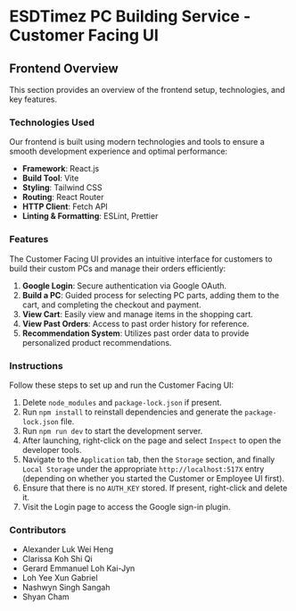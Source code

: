 
# ESDTimez PC Building Service - Customer Facing UI

## Frontend Overview

This section provides an overview of the frontend setup, technologies, and key features.

### Technologies Used

Our frontend is built using modern technologies and tools to ensure a smooth development experience and optimal performance:

- **Framework**: React.js
- **Build Tool**: Vite
- **Styling**: Tailwind CSS
- **Routing**: React Router
- **HTTP Client**: Fetch API
- **Linting & Formatting**: ESLint, Prettier

### Features

The Customer Facing UI provides an intuitive interface for customers to build their custom PCs and manage their orders efficiently:

1. **Google Login**: Secure authentication via Google OAuth.
2. **Build a PC**: Guided process for selecting PC parts, adding them to the cart, and completing the checkout and payment.
3. **View Cart**: Easily view and manage items in the shopping cart.
4. **View Past Orders**: Access to past order history for reference.
5. **Recommendation System**: Utilizes past order data to provide personalized product recommendations.

### Instructions

Follow these steps to set up and run the Customer Facing UI:

1. Delete `node_modules` and `package-lock.json` if present.
2. Run `npm install` to reinstall dependencies and generate the `package-lock.json` file.
3. Run `npm run dev` to start the development server.
4. After launching, right-click on the page and select `Inspect` to open the developer tools.
5. Navigate to the `Application` tab, then the `Storage` section, and finally `Local Storage` under the appropriate `http://localhost:517X` entry (depending on whether you started the Customer or Employee UI first).
6. Ensure that there is no `AUTH_KEY` stored. If present, right-click and delete it.
7. Visit the Login page to access the Google sign-in plugin.

### Contributors

- Alexander Luk Wei Heng
- Clarissa Koh Shi Qi
- Gerard Emmanuel Loh Kai-Jyn
- Loh Yee Xun Gabriel
- Nashwyn Singh Sangah
- Shyan Cham

